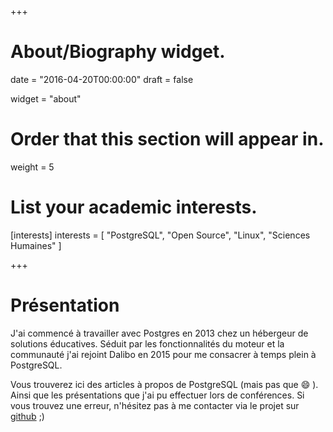 +++
# About/Biography widget.

date = "2016-04-20T00:00:00"
draft = false

widget = "about"

# Order that this section will appear in.
weight = 5

# List your academic interests.
[interests]
  interests = [
    "PostgreSQL",
    "Open Source",
    "Linux",
    "Sciences Humaines"
  ]

+++

# Présentation

J'ai commencé à travailler avec Postgres en 2013 chez un hébergeur de solutions éducatives. Séduit par les fonctionnalités du moteur et la communauté j'ai rejoint Dalibo en 2015 pour me consacrer à temps plein à PostgreSQL.

Vous trouverez ici des articles à propos de PostgreSQL (mais pas que :smile: ). Ainsi que les présentations que j'ai pu effectuer lors de conférences. Si vous trouvez une erreur, n'hésitez pas à me contacter via le projet sur [github](https://github.com/anayrat/blog) ;)
